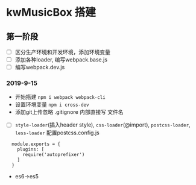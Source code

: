 # kwMusicBox 搭建

## 第一阶段
- [ ] 区分生产环境和开发环境，添加环境变量
- [ ] 添加各种loader, 编写webpack.base.js
- [ ] 编写webpack.dev.js

### 2019-9-15 
* 开始搭建 `npm i webpack webpack-cli`
* 设置环境变量 `npm i cross-dev`
* 添加git上传忽略 .gitignore 内部直接写 文件名
- [ ] `style-loader`(插入header style), `css-loader`(@import), `postcss-loader`, `less-loader` 配置postcss.config.js
```
  module.exports = {
    plugins: [
      require('autoprefixer')
    ]
  }
```
* es6->es5
